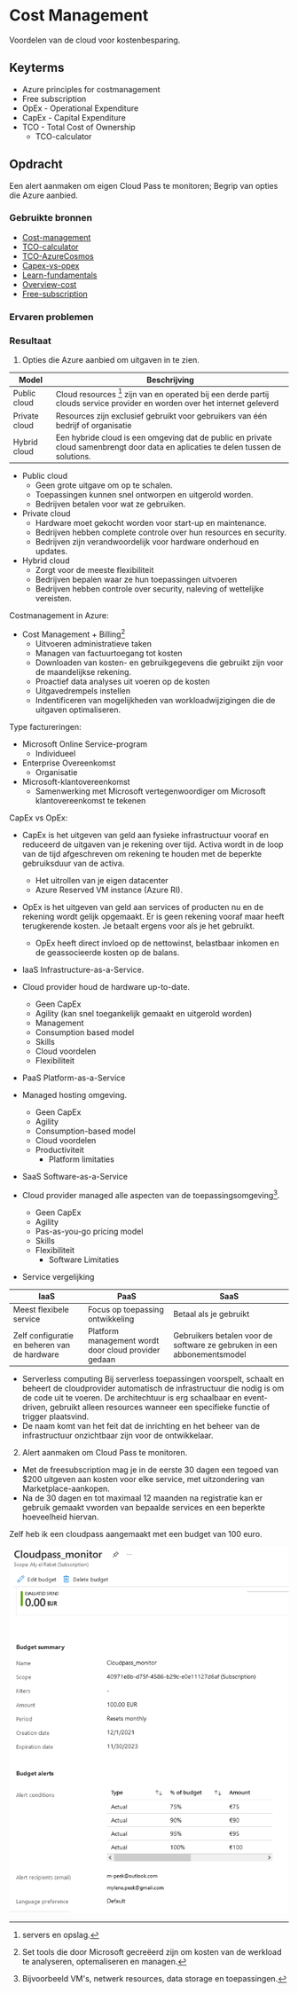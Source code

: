 # Cost Management
Voordelen van de cloud voor kostenbesparing. 

## Keyterms
* Azure principles for costmanagement
* Free subscription
* OpEx - Operational Expenditure
* CapEx - Capital Expenditure
* TCO - Total Cost of Ownership
    * TCO-calculator

## Opdracht
Een alert aanmaken om eigen Cloud Pass te monitoren;
Begrip van opties die Azure aanbied.

### Gebruikte bronnen
- [Cost-management](https://azure.microsoft.com/en-us/services/cost-management/#overview)
- [TCO-calculator](https://azure.microsoft.com/en-us/pricing/tco/calculator/)
- [TCO-AzureCosmos](https://docs.microsoft.com/en-us/azure/cosmos-db/total-cost-ownership)
- [Capex-vs-opex](https://www.azureguru.org/capex-vs-opex/)
- [Learn-fundamentals](https://docs.microsoft.com/en-us/learn/modules/fundamental-azure-concepts/)
- [Overview-cost](https://docs.microsoft.com/en-us/azure/cost-management-billing/cost-management-billing-overview)
- [Free-subscription](https://docs.microsoft.com/nl-nl/azure/cost-management-billing/manage/create-free-services)

### Ervaren problemen


### Resultaat

1. Opties die Azure aanbied om uitgaven in te zien. 

| Model | Beschrijving |
| -------| ------- |
| Public cloud | Cloud resources [^1] zijn van en operated bij een derde partij clouds service provider en worden over het internet geleverd | 
| Private cloud | Resources zijn exclusief gebruikt voor gebruikers van één bedrijf of organisatie |
| Hybrid cloud | Een hybride cloud is een omgeving dat de public en private cloud samenbrengt door data en aplicaties te delen tussen de solutions. |

- Public cloud
    - Geen grote uitgave om op te schalen.
    - Toepassingen kunnen snel ontworpen en uitgerold worden. 
    - Bedrijven betalen voor wat ze gebruiken.
- Private cloud 
    - Hardware moet gekocht worden voor start-up en maintenance.
    - Bedrijven hebben complete controle over hun resources en security.
    - Bedrijven zijn verandwoordelijk voor hardware onderhoud en updates.
- Hybrid cloud 
    - Zorgt voor de meeste flexibiliteit
    - Bedrijven bepalen waar ze hun toepassingen uitvoeren
    - Bedrijven hebben controle over security, naleving of wettelijke vereisten. 
[^1]: servers en opslag. 

Costmanagement in Azure:
* Cost Management + Billing[^2]
    * Uitvoeren administratieve taken
    * Managen van factuurtoegang tot kosten
    * Downloaden van kosten- en gebruikgegevens die gebruikt zijn voor de maandelijkse rekening.
    * Proactief data analyses uit voeren op de kosten
    * Uitgavedrempels instellen
    * Indentificeren van mogelijkheden van workloadwijzigingen die de uitgaven optimaliseren. 

[^2]: Set tools die door Microsoft gecreëerd zijn om kosten van de werkload te analyseren, optemaliseren en managen.

Type factureringen:
* Microsoft Online Service-program
    * Individueel
* Enterprise Overeenkomst
    * Organisatie
* Microsoft-klantovereenkomst
    * Samenwerking met Microsoft vertegenwoordiger om Microsoft klantovereenkomst te tekenen

CapEx vs OpEx:
* CapEx is het uitgeven van geld aan fysieke infrastructuur vooraf en reduceerd de uitgaven van je rekening over tijd. Activa wordt in de loop van de tijd afgeschreven om rekening te houden met de beperkte gebruiksduur van de activa. 
    * Het uitrollen van je eigen datacenter 
    * Azure Reserved VM instance (Azure RI).
* OpEx is het uitgeven van geld aan services of producten nu en de rekening wordt gelijk opgemaakt. Er is geen rekening vooraf maar heeft terugkerende kosten. Je betaalt ergens voor als je het gebruikt. 
    * OpEx heeft direct invloed op de nettowinst, belastbaar inkomen en de geassocieerde kosten op de balans. 

* IaaS
Infrastructure-as-a-Service.
* Cloud provider houd de hardware up-to-date.
    * Geen CapEx
    * Agility (kan snel toegankelijk gemaakt en uitgerold worden)
    * Management
    * Consumption based model
    * Skills
    * Cloud voordelen
    * Flexibiliteit

* PaaS
Platform-as-a-Service
* Managed hosting omgeving. 
    * Geen CapEx
    * Agility
    * Consumption-based model
    * Cloud voordelen
    * Productiviteit
        * Platform limitaties

* SaaS
Software-as-a-Service
* Cloud provider managed alle aspecten van de toepassingsomgeving[^3].
    * Geen CapEx
    * Agility
    * Pas-as-you-go pricing model
    * Skills
    * Flexibiliteit
        * Software Limitaties

[^3]: Bijvoorbeeld VM's, netwerk resources, data storage en toepassingen. 

* Service vergelijking

| IaaS | PaaS | SaaS |
| --------- | ------- | ------- |
| Meest flexibele service | Focus op toepassing ontwikkeling | Betaal als je gebruikt |
| Zelf configuratie en beheren van de hardware | Platform management wordt door cloud provider gedaan | Gebruikers betalen voor de software ze gebruken in een abbonementsmodel |

* Serverless computing
Bij serverless toepassingen voorspelt, schaalt en beheert de cloudprovider automatisch de infrastructuur die nodig is om de code uit te voeren. De architechtuur is erg schaalbaar en event-driven, gebruikt alleen resources wanneer een specifieke functie of trigger plaatsvind. 
* De naam komt van het feit dat de inrichting en het beheer van de infrastructuur onzichtbaar zijn voor de ontwikkelaar. 

2. Alert aanmaken om Cloud Pass te monitoren. 
* Met de freesubscription mag je in de eerste 30 dagen een tegoed van $200 uitgeven aan kosten voor elke service, met uitzondering van Marketplace-aankopen. 
* Na de 30 dagen en tot maximaal 12 maanden na registratie kan er gebruik gemaakt vworden van bepaalde services en een beperkte hoeveelheid hiervan.

Zelf heb ik een cloudpass aangemaakt met een budget van 100 euro.

![cloudpass-monitor](../00_includes/02_Cloud_02/cloudpass-monitor.png)